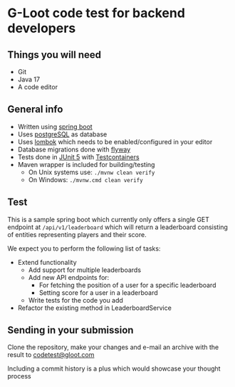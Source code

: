 # G-Loot code test for backend developers

## Things you will need

* Git
* Java 17
* A code editor

## General info

* Written using [spring boot](https://spring.io/projects/spring-boot)
* Uses [postgreSQL](https://www.postgresql.org/) as database
* Uses [lombok](https://projectlombok.org) which needs to be enabled/configured in your editor
* Database migrations done with [flyway](https://flywaydb.org)
* Tests done in [JUnit 5](https://junit.org/junit5/) with [Testcontainers](https://www.testcontainers.org/)
* Maven wrapper is included for building/testing
    * On Unix systems use:
      `./mvnw clean verify`
    * On Windows:
      `./mvnw.cmd clean verify`

## Test

This is a sample spring boot which currently only offers a single GET endpoint at `/api/v1/leaderboard`
which will return a leaderboard consisting of entities representing players and their score.

We expect you to perform the following list of tasks:

* Extend functionality
    * Add support for multiple leaderboards
    * Add new API endpoints for:
        * For fetching the position of a user for a specific leaderboard
        * Setting score for a user in a leaderboard
    * Write tests for the code you add
* Refactor the existing method in LeaderboardService

## Sending in your submission

Clone the repository, make your changes and e-mail an archive with the result
to [codetest@gloot.com](mailto:codetest@gloot.com?subject=Spring%20Boot%20Code%20Test)

Including a commit history is a plus which would showcase your thought process
